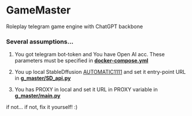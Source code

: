 # GameMaster
Roleplay telegram game engine with ChatGPT backbone

### Several assumptions...

1. You got telegram bot-token and You have Open AI acc. These parameters must be specified in [**docker-compose.yml**](https://github.com/Nehc/GameMaster/blob/main/docker-compose.yml)

3. You up local StableDffusion [AUTOMATIC1111](https://github.com/AUTOMATIC1111/stable-diffusion-webui) and set it entry-point URL in [**g_master/SD_api.py**](https://github.com/Nehc/GameMaster/blob/main/g_master/SD_api.py)

4. You has PROXY in local and set it URL in PROXY variable in [**g_master/main.py**](https://github.com/Nehc/GameMaster/blob/main/g_master/main.py)

if not... if not, fix it yourself! :)

